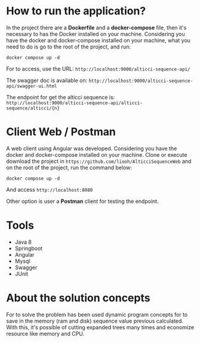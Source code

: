 # How to run the application?

In the project there are a **Dockerfile** and a **docker-compose** file, then it's necessary to has the Docker installed on your machine. Considering you have the docker and docker-compose installed on your machine, what you need to do is go to the root of the project, and run:

```
docker compose up -d
```

For to access, use the URL: `http://localhost:9000/alticci-sequence-api/`

The swagger doc is available on: `http://localhost:9000/alticci-sequence-api/swagger-ui.html`

The endpoint for get the alticci sequence is: `http://localhost:9000/alticci-sequence-api/alticci-sequence/alticci/{n}`

# Client Web / Postman

A web client using Angular was developed. Considering you have the docker and docker-compose installed on your machine. Clone or execute download the project in `https://github.com/liooh/AlticciSequenceWeb` and on the root of the project, run the command below:

```
docker compose up -d
```
And access `http://localhost:8080`

Other option is user a **Postman** client for testing the endpoint.

# Tools

- Java 8
- Springboot
- Angular
- Mysql
- Swagger
- JUnit

# About the solution concepts

For to solve the problem has been used dynamic program concepts for to save in the memory (ram and disk) sequence value previous calculated. With this, it's possible of cutting expanded trees many times and economize resource like memory and CPU.